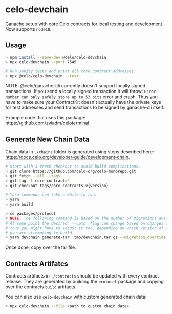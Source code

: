 # celo-devchain

Ganache setup with core Celo contracts for local testing and development.
Now supports `node18`.

## Usage

``` bash
> npm install --save-dev @celo/celo-devchain
> npx celo-devchain --port 7545
```

``` bash
# Run sanity tests and print all core contract addresses:
> npx @celo/celo-devchain --test
```

NOTE: @celo/ganache-cli currently doesn't support locally signed transactions. If you send
a locally signed transaction it will throw: `Error: Number can only safely store up to 53 bits`
error and crash. Thus you have to make sure your ContractKit doesn't actually have the private
keys for test addresses and send transactions to be signed by ganache-cli itself.

Example code that uses this package: <https://github.com/zviadm/celoterminal>

## Generate New Chain Data

Chain data in `./chains` folder is generated using steps described here: <https://docs.celo.org/developer-guide/development-chain>.

``` bash
# Start with a fresh checkout to avoid build complications.
> git clone https://github.com/celo-org/celo-monorepo.git
> git fetch --all --tags
> git tag -l core-contracts*
> git checkout tags/core-contracts.v{version}

# Yarn commands can take a while to run.
> yarn
> yarn build

> cd packages/protocol
# NOTE: The following command is based on the number of migrations available in the protocol package. 
# At some point the desired `--upto` flag can change based on changes in core-contracts, 
# thus you might have to adjust it too, depending on which version of core-contracts
# you are attempting to build.
> yarn devchain generate-tar .tmp/devchain.tar.gz --migration_override ../../node_modules/@celo/dev-utils/lib/migration-override.json --upto 28 --release_gold_contracts scripts/truffle/releaseGoldExampleConfigs.json
```

Once done, copy over the tar file.

## Contracts Artifatcs

Contracts artifacts in `./contracts` should be updated with every contract release. They are generated by building the `protocol` package and copying over the contracts `build` artifacts.

You can also use `celo-devchain` with custom generated chain data:

``` bash
> npx celo-devchain --file <path to custom chain data>
```
